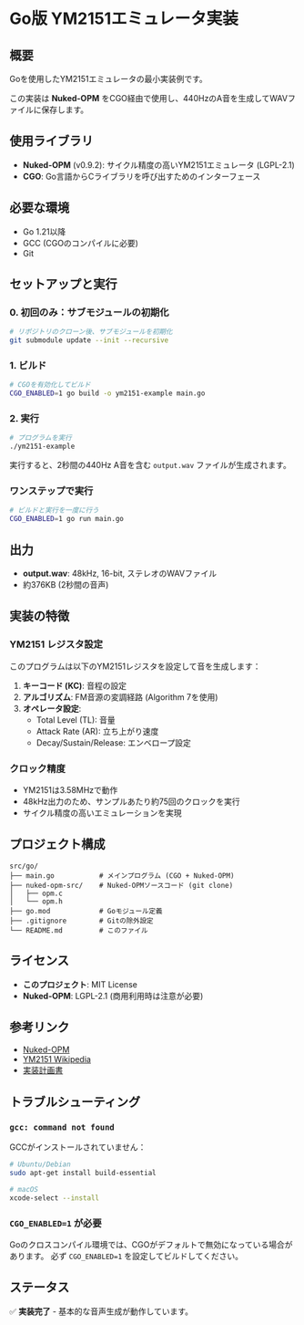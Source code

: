 # Go版 YM2151エミュレータ実装

## 概要
Goを使用したYM2151エミュレータの最小実装例です。

この実装は **Nuked-OPM** をCGO経由で使用し、440HzのA音を生成してWAVファイルに保存します。

## 使用ライブラリ
- **Nuked-OPM** (v0.9.2): サイクル精度の高いYM2151エミュレータ (LGPL-2.1)
- **CGO**: Go言語からCライブラリを呼び出すためのインターフェース

## 必要な環境
- Go 1.21以降
- GCC (CGOのコンパイルに必要)
- Git

## セットアップと実行

### 0. 初回のみ：サブモジュールの初期化
```bash
# リポジトリのクローン後、サブモジュールを初期化
git submodule update --init --recursive
```

### 1. ビルド
```bash
# CGOを有効化してビルド
CGO_ENABLED=1 go build -o ym2151-example main.go
```

### 2. 実行
```bash
# プログラムを実行
./ym2151-example
```

実行すると、2秒間の440Hz A音を含む `output.wav` ファイルが生成されます。

### ワンステップで実行
```bash
# ビルドと実行を一度に行う
CGO_ENABLED=1 go run main.go
```

## 出力
- **output.wav**: 48kHz, 16-bit, ステレオのWAVファイル
- 約376KB (2秒間の音声)

## 実装の特徴

### YM2151 レジスタ設定
このプログラムは以下のYM2151レジスタを設定して音を生成します：

1. **キーコード (KC)**: 音程の設定
2. **アルゴリズム**: FM音源の変調経路 (Algorithm 7を使用)
3. **オペレータ設定**: 
   - Total Level (TL): 音量
   - Attack Rate (AR): 立ち上がり速度
   - Decay/Sustain/Release: エンベロープ設定

### クロック精度
- YM2151は3.58MHzで動作
- 48kHz出力のため、サンプルあたり約75回のクロックを実行
- サイクル精度の高いエミュレーションを実現

## プロジェクト構成
```
src/go/
├── main.go           # メインプログラム (CGO + Nuked-OPM)
├── nuked-opm-src/    # Nuked-OPMソースコード (git clone)
│   ├── opm.c
│   └── opm.h
├── go.mod            # Goモジュール定義
├── .gitignore        # Gitの除外設定
└── README.md         # このファイル
```

## ライセンス
- **このプロジェクト**: MIT License
- **Nuked-OPM**: LGPL-2.1 (商用利用時は注意が必要)

## 参考リンク
- [Nuked-OPM](https://github.com/nukeykt/Nuked-OPM)
- [YM2151 Wikipedia](https://en.wikipedia.org/wiki/Yamaha_YM2151)
- [実装計画書](../../IMPLEMENTATION_PLAN.md#2-go版-)

## トラブルシューティング

### `gcc: command not found`
GCCがインストールされていません：
```bash
# Ubuntu/Debian
sudo apt-get install build-essential

# macOS
xcode-select --install
```

### `CGO_ENABLED=1` が必要
Goのクロスコンパイル環境では、CGOがデフォルトで無効になっている場合があります。
必ず `CGO_ENABLED=1` を設定してビルドしてください。

## ステータス
✅ **実装完了** - 基本的な音声生成が動作しています。
